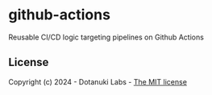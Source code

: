 # github-actions

Reusable CI/CD logic targeting pipelines on Github Actions

## License

Copyright (c) 2024 - Dotanuki Labs - [The MIT license](https://choosealicense.com/licenses/mit/)
